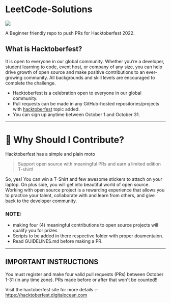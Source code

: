 # LeetCode-Solutions

<img align="center" src="https://github.com/OyePradumya/Collection/blob/1366c0bd85b6d2a9f38c19998bfe4ae961581bb1/hacktoberfest-2022.png">

A Beginner friendly repo to push PRs for Hacktoberfest 2022.

## What is Hacktoberfest?

It is open to everyone in our global community. Whether you’re a developer, student learning to code, event host, or company of any size, you can help drive growth of open source and make positive contributions to an ever-growing community. All backgrounds and skill levels are encouraged to complete the challenge.

- Hacktoberfest is a celebration open to everyone in our global community.
- Pull requests can be made in any GitHub-hosted repositories/projects with [hacktoberfest](https://github.com/search?q=hacktoberfest) topic added.
- You can sign up anytime between October 1 and October 31.
***
# 👕 Why Should I Contribute?
Hacktoberfest has a simple and plain moto
> Support open source with meaningful PRs and earn a limited edition T-shirt!

So, yes! You can win a T-Shirt and few awesome stickers to attach on your laptop. On plus side, you will get into beautiful world of open source.<br>
Working with open source project is a rewarding experience that allows you to practice your talent, collaborate with and learn from others, and give back to the developer community. 
### NOTE:
* making four (4) meaningful contributions to open source projects will qualify you for prizes
* Scripts to be added in there respective folder with proper doumentaion.
* Read GUIDELINES.md before making a PR.

***

## IMPORTANT INSTRUCTIONS
You must register and make four valid pull requests (PRs) between October 1-31 (in any time zone). PRs made before or after that won't be counted!!

Visit the hactoberfest site for more details :- https://hacktoberfest.digitalocean.com
